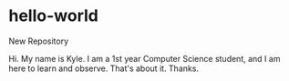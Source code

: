 # hello-world
New Repository

Hi. My name is Kyle. I am a 1st year Computer Science student, and I am here to learn and observe. That's about it. Thanks. 
